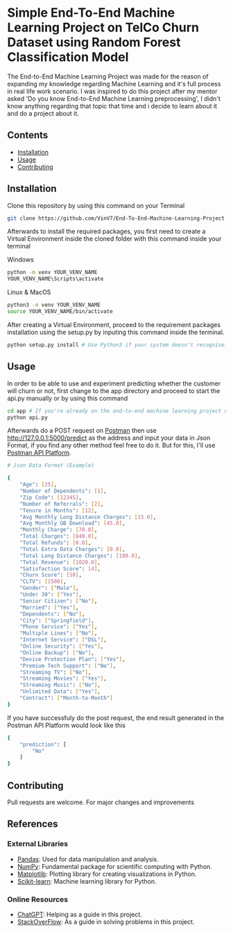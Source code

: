 # Simple End-To-End Machine Learning Project on TelCo Churn Dataset using Random Forest Classification Model

The End-to-End Machine Learning Project was made for the reason of expanding my knowledge regarding Machine Learning and it's full process in real life work scenario. I was inspired to do this project after my mentor asked 'Do you know End-to-End Machine Learning preprocessing', I didn't know anything regarding that topic that time and i decide to learn about it and do a project about it.

## Contents
- [Installation](#installation)
- [Usage](#usage)
- [Contributing](#contributing)

## Installation

Clone this repository by using this command on your Terminal

```bash
git clone https://github.com/VinV7/End-To-End-Machine-Learning-Project.git
```

Afterwards to install the required packages, you first need to create a Virtual Environment inside the cloned folder with this command inside your terminal

Windows
```bash
python -m venv YOUR_VENV_NAME
YOUR_VENV_NAME\Scripts\activate
```

Linux & MacOS
```bash
python3 -m venv YOUR_VENV_NAME
source YOUR_VENV_NAME/bin/activate
```

After creating a Virtual Environment, proceed to the requirement packages installation using the setup.py by inputing this command inside the terminal.

```bash
python setup.py install # Use Python3 if your system doesn't recognise regular Python
```

## Usage

In order to be able to use and experiment predicting whether the customer will churn or not, first change to the app directory and proceed to start the api.py manually or by using this command

```bash
cd app # If you're already on the end-to-end machine learning project directory
python api.py
```

Afterwards do a POST request on [Postman](https://www.postman.com) then use http://127.0.0.1:5000/predict as the address and input your data in Json Format, if you find any other method feel free to do it. But for this, I'll use [Postman API Platform](https://www.postman.com). 

```bash
# Json Data Format (Example)

{
    "Age": [25],
    "Number of Dependents": [1],
    "Zip Code": [12345],
    "Number of Referrals": [2],
    "Tenure in Months": [12],
    "Avg Monthly Long Distance Charges": [15.0],
    "Avg Monthly GB Download": [45.0],
    "Monthly Charge": [70.0],
    "Total Charges": [840.0],
    "Total Refunds": [0.0],
    "Total Extra Data Charges": [0.0],
    "Total Long Distance Charges": [180.0],
    "Total Revenue": [1020.0],
    "Satisfaction Score": [4],
    "Churn Score": [50],
    "CLTV": [1500],
    "Gender": ["Male"],
    "Under 30": ["Yes"],
    "Senior Citizen": ["No"],
    "Married": ["Yes"],
    "Dependents": ["No"],
    "City": ["Springfield"],
    "Phone Service": ["Yes"],
    "Multiple Lines": ["No"],
    "Internet Service": ["DSL"],
    "Online Security": ["Yes"],
    "Online Backup": ["No"],
    "Device Protection Plan": ["Yes"],
    "Premium Tech Support": ["No"],
    "Streaming TV": ["No"],
    "Streaming Movies": ["Yes"],
    "Streaming Music": ["No"],
    "Unlimited Data": ["Yes"],
    "Contract": ["Month-to-Month"]
}
```

If you have successfuly do the post request, the end result generated in the Postman API Platform would look like this 

```bash
{
    "prediction": [
        "No"
    ]
}
```

## Contributing

Pull requests are welcome. For major changes and improvements

## References 

### External Libraries

- [Pandas](https://pandas.pydata.org/): Used for data manipulation and analysis.
- [NumPy](https://numpy.org/): Fundamental package for scientific computing with Python.
- [Matplotlib](https://matplotlib.org/): Plotting library for creating visualizations in Python.
- [Scikit-learn](https://scikit-learn.org/): Machine learning library for Python.

### Online Resources

- [ChatGPT](https://chatgpt.com): Helping as a guide in this project.
- [StackOverFlow](https://stackoverflow.com): As a guide in solving problems in this project.

